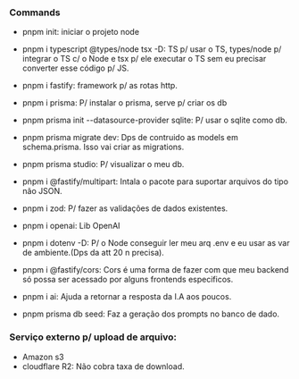 ### Commands
  - pnpm init: iniciar o projeto node
  - pnpm i typescript @types/node tsx -D: TS p/ usar o TS, types/node p/ integrar o TS c/ o Node e tsx p/ ele executar o TS sem eu precisar converter esse código p/ JS.

  - pnpm i fastify: framework p/ as rotas http.
  - pnpm i prisma: P/ instalar o prisma, serve p/ criar os db
  - pnpm prisma init --datasource-provider sqlite: P/ usar o sqlite como db. 
  - pnpm prisma migrate dev: Dps de contruido as models em schema.prisma. Isso vai criar as migrations.

  - pnpm prisma studio: P/ visualizar o meu db.
  - pnpm i @fastify/multipart: Intala o pacote para suportar arquivos do tipo não JSON.
  - pnpm i zod: P/ fazer as validações de dados existentes.
  - pnpm i openai: Lib OpenAI
  - pnpm i dotenv -D: P/ o Node conseguir ler meu arq .env e eu usar as var de ambiente.(Dps da att 20 n precisa).

  - pnpm i @fastify/cors: Cors é uma forma de fazer com que meu backend só possa ser acessado por alguns frontends especificos.

  - pnpm i ai: Ajuda a retornar a resposta da I.A aos poucos.
  - pnpm prisma db seed: Faz a geração dos prompts no banco de dado.

 ### Serviço externo p/ upload de arquivo:
  - Amazon s3
  - cloudflare R2: Não cobra taxa de download.
